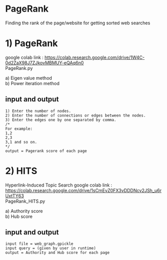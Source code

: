 # PageRank
Finding the rank of the page/website for getting sorted web searches

# 1) PageRank
google colab link : https://colab.research.google.com/drive/1W4C-0d2ZaX98J7ZJkovMBMUY-eQAq6n0     
PageRank.py

a) Eigen value method   
b) Power iteration method   

## input and output
```
1) Enter the number of nodes.
2) Enter the number of connections or edges between the nodes.
3) Enter the edges one by one separated by comma.
/*
For example:
1,2
2,3
3,1 and so on.
*/
output = Pagerank score of each page
```


# 2) HITS
Hyperlink-Induced Topic Search
google colab link : https://colab.research.google.com/drive/1sCmEvZ0FX3vDDDNcv2JSh_u6rUxtTY63     
PageRank_HITS.py

a) Authority score  
b) Hub score  

## input and output
```
input file = web_graph.gpickle
input query = (given by user in runtime)
output = Authority and Hub score for each page
```
